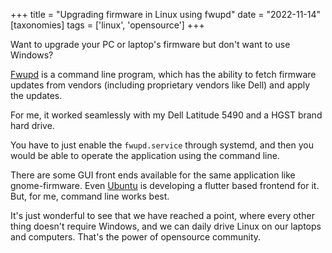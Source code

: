 +++
title = "Upgrading firmware in Linux using fwupd"
date = "2022-11-14"
[taxonomies]
tags = ['linux', 'opensource']
+++

Want to upgrade your PC or laptop's firmware but don't want to use Windows?
<!-- more -->

[Fwupd](https://wiki.archlinux.org/title/fwupd) is a command line program, which has the ability to fetch firmware updates from vendors (including proprietary vendors like Dell) and apply the updates.

For me, it worked seamlessly with my Dell Latitude 5490 and a HGST brand hard drive.

You have to just enable the ```fwupd.service``` through systemd, and then you would be able to operate the application using the command line.

There are some GUI front ends available for the same application like gnome-firmware. Even [Ubuntu](https://ubuntu.com) is developing a flutter based frontend for it. But, for me, command line works best.

It's just wonderful to see that we have reached a point, where every other thing doesn't require Windows, and we can daily drive Linux on our laptops and computers. That's the power of opensource community.

